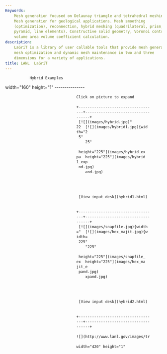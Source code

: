 ```yaml
---
Keywords: 
    Mesh generation focused on Delaunay triangle and tetrahedral meshing.
    Mesh generation for geological applications. Mesh smoothing
    (optimization), reconnection, hybrid meshing (quadrilateral, prism,
    pyramid, line elements). Constructive solid geometry, Voronoi control
    volume area volume coefficient calculation.
description: 
    LaGriT is a library of user callable tools that provide mesh generation,
    mesh optimization and dynamic mesh maintenance in two and three
    dimensions for a variety of applications.
title: LANL  LaGriT 
---
```





               Hybrid Examples                   
 width="160" height="1"            ---------------                   

                                    Click on picture to expand        

                                    +-------------------------------- 
                                    ---+----------------------------- 
                                    ------+                           
                                     [![](images/hybrid.jpg)" 
                                    22  [![](images/hybrid1.jpg){wid 
                                    th="2                            
                                     5"                              
                                        25"                          

                                     height="225"](images/hybrid_ex 
                                    pa  height="225"](images/hybrid 
                                    1_exp                            
                                     nd.jpg)                         
                                        and.jpg)                     




                                     [View input desk](hybrid1.html) 


                                    +-------------------------------- 
                                    ---+----------------------------- 
                                    ------+                           
                                     [![](images/snapfile.jpg){width 
                                    ="  [![](images/hex_majit.jpg){w 
                                    idth=                            
                                     225"                            
                                        "225"                        

                                     height="225"](images/snapfile_ 
                                    ex  height="225"](images/hex_ma 
                                    jit_e                            
                                     pand.jpg)                       
                                        xpand.jpg)                   




                                     [View input desk](hybrid2.html) 


                                    +-------------------------------- 
                                    ---+----------------------------- 
                                    ------+                           

                                    ![](http://www.lanl.gov/images/tr 
                                                 
                                    width="420" height="1"           



